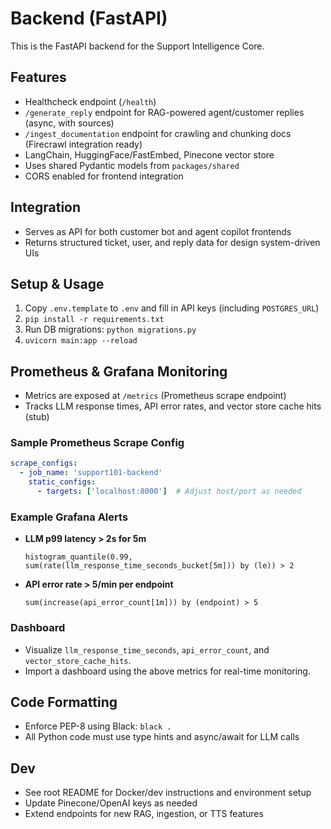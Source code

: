 # Backend (FastAPI)

This is the FastAPI backend for the Support Intelligence Core.

## Features
- Healthcheck endpoint (`/health`)
- `/generate_reply` endpoint for RAG-powered agent/customer replies (async, with sources)
- `/ingest_documentation` endpoint for crawling and chunking docs (Firecrawl integration ready)
- LangChain, HuggingFace/FastEmbed, Pinecone vector store
- Uses shared Pydantic models from `packages/shared`
- CORS enabled for frontend integration

## Integration
- Serves as API for both customer bot and agent copilot frontends
- Returns structured ticket, user, and reply data for design system-driven UIs

## Setup & Usage
1. Copy `.env.template` to `.env` and fill in API keys (including `POSTGRES_URL`)
2. `pip install -r requirements.txt`
3. Run DB migrations: `python migrations.py`
4. `uvicorn main:app --reload`

## Prometheus & Grafana Monitoring
- Metrics are exposed at `/metrics` (Prometheus scrape endpoint)
- Tracks LLM response times, API error rates, and vector store cache hits (stub)

### Sample Prometheus Scrape Config
```yaml
scrape_configs:
  - job_name: 'support101-backend'
    static_configs:
      - targets: ['localhost:8000']  # Adjust host/port as needed
```

### Example Grafana Alerts
- **LLM p99 latency > 2s for 5m**
  ```
  histogram_quantile(0.99, sum(rate(llm_response_time_seconds_bucket[5m])) by (le)) > 2
  ```
- **API error rate > 5/min per endpoint**
  ```
  sum(increase(api_error_count[1m])) by (endpoint) > 5
  ```

### Dashboard
- Visualize `llm_response_time_seconds`, `api_error_count`, and `vector_store_cache_hits`.
- Import a dashboard using the above metrics for real-time monitoring.

## Code Formatting
- Enforce PEP-8 using Black: `black .`
- All Python code must use type hints and async/await for LLM calls

## Dev
- See root README for Docker/dev instructions and environment setup
- Update Pinecone/OpenAI keys as needed
- Extend endpoints for new RAG, ingestion, or TTS features
